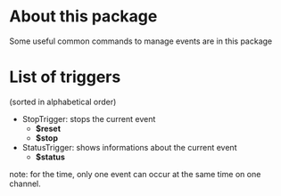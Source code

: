 # About this package #

Some useful common commands to manage events are in this package


# List of triggers #
(sorted in alphabetical order)
  * StopTrigger: stops the current event
    * **$reset**
    * **$stop**
  * StatusTrigger: shows informations about the current event
    * **$status**


note: for the time, only one event can occur at the same time on one channel.